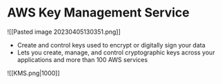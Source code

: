 # AWS Key Management Service
![[Pasted image 20230405130351.png]]
- Create and control keys used to encrypt or digitally sign your data
- Lets you create, manage, and control cryptographic keys across your applications and more than 100 AWS services

![[KMS.png|1000]]